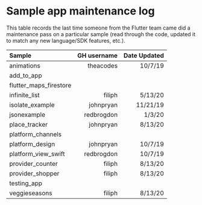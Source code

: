 # Sample app maintenance log

This table records the last time someone from the Flutter team came did a
maintenance pass on a particular sample (read through the code, updated it to
match any new language/SDK features, etc.).

| Sample                    | GH username        | Date Updated   |
| :------------------------ | -----------------: | -------------: |
| animations                | theacodes          | 10/7/19        |
| add_to_app                |                    |                |
| flutter_maps_firestore    |                    |                |
| infinite_list             | filiph             | 5/13/20        |
| isolate_example           | johnpryan          | 11/21/19       |
| jsonexample               | redbrogdon         | 1/3/20         |
| place_tracker             | johnpryan          | 8/13/20        |
| platform_channels         |                    |                |
| platform_design           | johnpryan          | 10/7/19        |
| platform_view_swift       | redbrogdon         | 10/7/19        |
| provider_counter          | filiph             | 8/13/20        |
| provider_shopper          | filiph             | 8/13/20        |
| testing_app               |                    |                |
| veggieseasons             | filiph             | 8/13/20        |
